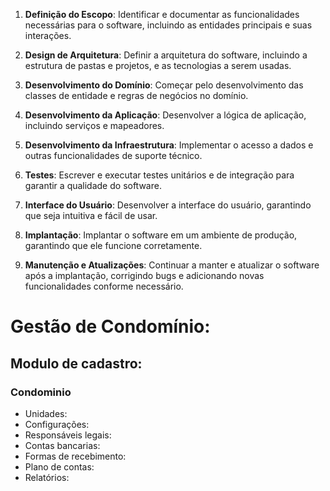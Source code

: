 1. **Definição do Escopo**: Identificar e documentar as funcionalidades necessárias para o software, incluindo as entidades principais e suas interações.

2. **Design de Arquitetura**: Definir a arquitetura do software, incluindo a estrutura de pastas e projetos, e as tecnologias a serem usadas.

3. **Desenvolvimento do Domínio**: Começar pelo desenvolvimento das classes de entidade e regras de negócios no domínio.

4. **Desenvolvimento da Aplicação**: Desenvolver a lógica de aplicação, incluindo serviços e mapeadores.

5. **Desenvolvimento da Infraestrutura**: Implementar o acesso a dados e outras funcionalidades de suporte técnico.

6. **Testes**: Escrever e executar testes unitários e de integração para garantir a qualidade do software.

7. **Interface do Usuário**: Desenvolver a interface do usuário, garantindo que seja intuitiva e fácil de usar.

8. **Implantação**: Implantar o software em um ambiente de produção, garantindo que ele funcione corretamente.

9. **Manutenção e Atualizações**: Continuar a manter e atualizar o software após a implantação, corrigindo bugs e adicionando novas funcionalidades conforme necessário.


# Gestão de Condomínio: 
## Modulo de cadastro:
### Condominio
- Unidades:
- Configurações:
- Responsáveis legais:
- Contas bancarias:
- Formas de recebimento:
- Plano de contas:
- Relatórios: